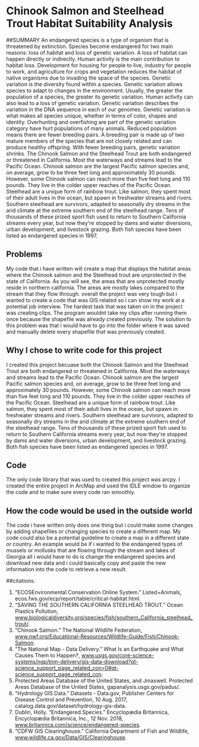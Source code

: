 # Chinook Salmon and Steelhead Trout Habitat Suitability Analysis

##SUMMARY
  An endangered species is a type of organism that is threatened by extinction. Species become endangered for two main reasons: loss of habitat and loss of genetic variation. A loss of habitat can happen directly or indirectly. Human activity is the main contribution to habitat loss. Development for housing for people to live, industry for people to work, and agriculture for crops and vegetation reduces the habitat of native organisms due to invading the space of the species.  Genetic variation is the diversity found within a species. Genetic variation allows species to adapt to changes in the environment. Usually, the greater the population of a species, the greater its genetic variation. Human activity can also lead to a loss of genetic variation. Genetic variation describes the variation in the DNA sequence in each of our genomes. Genetic variation is what makes all species unique, whether in terms of color, shapes and identity. Overhunting and overfishing are part of the genetic variation category have hurt populations of many animals. Reduced population means there are fewer breeding pairs. A breeding pair is made up of two mature members of the species that are not closely related and can produce healthy offspring. With fewer breeding pairs, genetic variation shrinks. 
  The Chinook Salmon and the Steelhead Trout are both endangered or threatened in California. Most the waterways and streams lead to the Pacific Ocean. Chinook salmon are the largest Pacific salmon species and, on average, grow to be three feet long and approximately 30 pounds. However, some Chinook salmon can reach more than five feet long and 110 pounds. They live in the colder upper reaches of the Pacific Ocean. Steelhead are a unique form of rainbow trout. Like salmon, they spent most of their adult lives in the ocean, but spawn in freshwater streams and rivers. Southern steelhead are survivors, adapted to seasonally dry streams in the arid climate at the extreme southern end of the steelhead range. Tens of thousands of these prized sport fish used to return to Southern California streams every year, but now they're stopped by dams and water diversions, urban development, and livestock grazing. Both fish species have been listed as endangered species in 1997.

## Problems
  My code that i have written will create a map that displays the habitat areas where the Chinook salmon and the Steelhead trout are unprotected in the state of California. As you will see, the areas that are unprotected mostly reside in northern california. The areas are mostly lakes compared to the stream that they flow through. overall the project was very tough but i wanted to create a code that was GIS related so i can show my work at a potential job interview. The hardest task that was taken on in the project was creating clips. The program wouldnt take my clips after running them once because the shapefile was already created previously. The solution to this problem was that i would have to go into the folder where it was saved and manually delete every shapefile that was previously created. 
  
  ## Why I chose to write code for this project
  I created this project becuase both the Chinook Salmon and the Steelhead Trout are both endangered or threatened in California. Most the waterways and streams lead to the Pacific Ocean. Chinook salmon are the largest Pacific salmon species and, on average, grow to be three feet long and approximately 30 pounds. However, some Chinook salmon can reach more than five feet long and 110 pounds. They live in the colder upper reaches of the Pacific Ocean. Steelhead are a unique form of rainbow trout. Like salmon, they spent most of their adult lives in the ocean, but spawn in freshwater streams and rivers. Southern steelhead are survivors, adapted to seasonally dry streams in the arid climate at the extreme southern end of the steelhead range. Tens of thousands of these prized sport fish used to return to Southern California streams every year, but now they're stopped by dams and water diversions, urban development, and livestock grazing. Both fish species have been listed as endangered species in 1997.
  
  ## Code
  The only code library that was used to created this project was arcpy. I created the entire project in ArcMap and used the IDLE window to organize the code and to make sure every code ran smoothly.
  
  ## How the code would be used in the outside world
  The code i have written only does one thing but i could make some changes by adding shapefiles or changing species to create a different map. My code could also be a potential guideline to create a map in a different state or country. An example would be if i wanted to the endangered types of mussels or mollusks that are flowing through the stream and lakes of Georgia all i would have to do is change the endangered species and download new data and i could basically copy and paste the new information into the code to retrieve a new result. 
  
##citations:
1) “ECOSEnvironmental Conservation Online System.” Listed+Animals, ecos.fws.gov/ecp/report/table/critical-habitat.html.  
2) “SAVING THE SOUTHERN CALIFORNIA STEELHEAD TROUT.” Ocean Plastics Pollution, www.biologicaldiversity.org/species/fish/southern_California_steelhead_trout/.
3) “Chinook Salmon.” The National Wildlife Federation, www.nwf.org/Educational-Resources/Wildlife-Guide/Fish/Chinook-Salmon.
4) “The National Map - Data Delivery.” What Is an Earthquake and What Causes Them to Happen?, www.usgs.gov/core-science-systems/ngp/tnm-delivery/gis-data-download?qt-science_support_page_related_con=0#qt-science_support_page_related_con.
5) Protected Areas Database of the United States, and Jmaxwell. Protected Areas Database of the United States, gapanalysis.usgs.gov/padus/.
6) “Hydrology GIS Data.” Datasets - Data.gov, Publisher Centers for Disease Control and Prevention, 10 Aug. 2017, catalog.data.gov/dataset/hydrology-gis-data.
7) Dublin, Holly. “Endangered Species.” Encyclopædia Britannica, Encyclopædia Britannica, Inc., 12 Nov. 2018, www.britannica.com/science/endangered-species.
8) “CDFW GIS Clearinghouse.” California Department of Fish and Wildlife, www.wildlife.ca.gov/Data/GIS/Clearinghouse.

